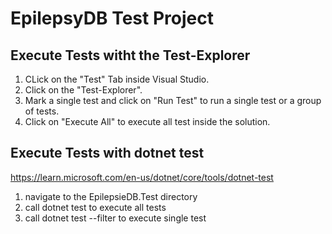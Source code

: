 # EpilepsyDB Test Project

## Execute Tests witht the Test-Explorer

1. CLick on the "Test" Tab inside Visual Studio.
2. Click on the "Test-Explorer".
3. Mark a single test and click on "Run Test" to run a single test or a group of tests.
4. Click on "Execute All" to execute all test inside the solution.

## Execute Tests with dotnet test
https://learn.microsoft.com/en-us/dotnet/core/tools/dotnet-test

1. navigate to the EpilepsieDB.Test directory
2. call dotnet test to execute all tests
3. call dotnet test --filter <FullyQualifiedTestName> to execute single test
